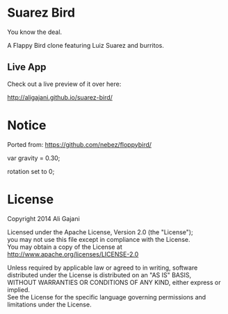 Suarez Bird
=========

You know the deal. 

A Flappy Bird clone featuring Luiz Suarez and burritos.


Live App
------------
Check out a live preview of it over here:
  
http://aligajani.github.io/suarez-bird/

Notice
=====
Ported from: https://github.com/nebez/floppybird/

var gravity = 0.30;

rotation set to 0;


License
=====
Copyright 2014 Ali Gajani

Licensed under the Apache License, Version 2.0 (the "License");  
you may not use this file except in compliance with the License.  
You may obtain a copy of the License at  
http://www.apache.org/licenses/LICENSE-2.0

Unless required by applicable law or agreed to in writing, software  
distributed under the License is distributed on an "AS IS" BASIS,  
WITHOUT WARRANTIES OR CONDITIONS OF ANY KIND, either express or implied.  
See the License for the specific language governing permissions and  
limitations under the License.
